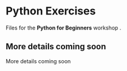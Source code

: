 # Python Exercises

Files for the **Python for Beginners** workshop .

## More details coming soon 

More details coming soon
